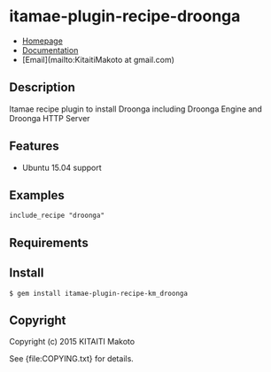 itamae-plugin-recipe-droonga
============================

* [Homepage](https://rubygems.org/gems/itamae-plugin-recipe-droonga)
* [Documentation](http://rubydoc.info/gems/itamae-plugin-recipe-droonga)
* [Email](mailto:KitaitiMakoto at gmail.com)

Description
-----------

Itamae recipe plugin to install Droonga including Droonga Engine and Droonga HTTP Server

Features
--------

* Ubuntu 15.04 support

Examples
--------

    include_recipe "droonga"

Requirements
------------

Install
-------

    $ gem install itamae-plugin-recipe-km_droonga

Copyright
---------

Copyright (c) 2015 KITAITI Makoto

See {file:COPYING.txt} for details.
